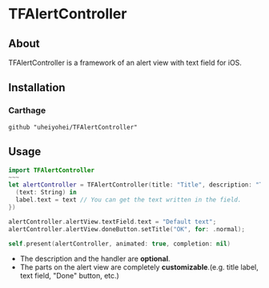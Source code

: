 # TFAlertController

## About

TFAlertController is a framework of an alert view with text field for iOS.

## Installation

### Carthage
`github "uheiyohei/TFAlertController"`

## Usage
```Swift
import TFAlertController
~~~
let alertController = TFAlertController(title: "Title", description: "The description of the alert." handler: {
  (text: String) in
  label.text = text // You can get the text written in the field.
})

alertController.alertView.textField.text = "Default text";
alertController.alertView.doneButton.setTitle("OK", for: .normal);

self.present(alertController, animated: true, completion: nil)

```

* The description and the handler are **optional**.
* The parts on the alert view are completely **customizable**.(e.g. title label, text field, "Done" button, etc.)

